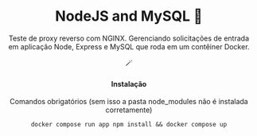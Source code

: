 <h1 align="center">NodeJS and MySQL 🚀</h1>

<p align="center">Teste de proxy reverso com NGINX. Gerenciando solicitações de entrada em aplicação Node, Express e MySQL que roda em um contêiner Docker.</p>

<p align="center">🪄</p>
<h4 align="center">Instalação</h4>
<p align="center">Comandos obrigatórios (sem isso a pasta node_modules não é instalada corretamente)</p>

<p align="center"><code>docker compose run app npm install && docker compose up</code></p>